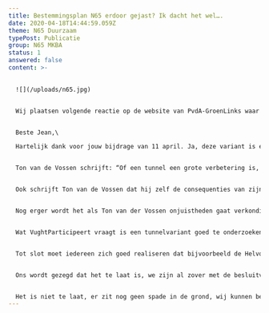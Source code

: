 ```yaml
---
title: Bestemmingsplan N65 erdoor gejast? Ik dacht het wel….
date: 2020-04-18T14:44:59.059Z
theme: N65 Duurzaam
typePost: Publicatie
group: N65 MKBA
status: 1
answered: false
content: >-
  

  ![](/uploads/n65.jpg)


  Wij plaatsen volgende reactie op de website van PvdA-GroenLinks waar een inwoner (Jean) reageerde op de blog van Ton van der Vossen over de N65.


  Beste Jean,\

  Hartelijk dank voor jouw bijdrage van 11 april. Ja, deze variant is een gemiste kans en als wij niet ingrijpen zullen wij ons de komende decennia afvragen: waarom hebben wij niet de tijd genomen om óók een tunnelvariant te onderzoeken en zal PvdA-GroenLinks moeten leven met de schande dat zij met dit doordrijven hun eigen basiswaarden hebben verloochend.


  Ton van de Vossen schrijft: “Of een tunnel een grote verbetering is, is een vraag die nog zo maar niet te beantwoorden is.” Iedereen onderkent, van wethouders tot raadsleden, Samen voor Vught en andere betrokkenen die wij spreken, dat ondertunneling een verbetering zou zijn. Maar als dat dan toch nog een vraag is, dan ga je aan het werk en zoek je het uit. Maar doe niet alsof we met de VKA+ de beste oplossing hebben. Het is gewoon niet onderzocht.


  Ook schrijft Ton van de Vossen dat hij zelf de consequenties van zijn variant niet kent: “maar wat de wijzigende verkeersstromen in Vught voor gevolgen zouden hebben is niet duidelijk”. En dan toch maar de belangrijkste beslissing van de eeuw doordrukken. Uit de verkeerscijfers blijkt in ieder geval dat circa 80% van het verkeer in een tunnelvariant ondergronds gaat. Alsof dat geen belangrijke wijziging in de verkeersstromen is.


  Nog erger wordt het als Ton van der Vossen onjuistheden gaat verkondigen met een stelligheid alsof hij hierop is afgestudeerd: “Een ondertunneling is zeker veel duurder -deskundigen spreken over drie tot vier keer zo duur- en dat kan Vught niet dragen”. Dit is aantoonbaar niet onderzocht en dus bakerpraat. Geen enkele bestuurder of politicus heeft ooit een financiële onderbouwing van de kosten én baten van een tunnel gegeven. Alle genoemde bedragen, zoals ook de 300 miljoen van wethouder van Woesik, zijn een slag in de lucht.


  Wat VughtParticipeert vraagt is een tunnelvariant goed te onderzoeken en daarbij de moderne technieken te beoordelen. Tijdens de jarenlange besluitvorming is in een heel vroeg stadium de tunnelvariant afgevallen. Omdat men toen al van mening was dat dit zeer duur zou worden, niet omdat men dat toen goed heeft onderzocht. Dat was vele jaren geleden, inmiddels is de techniek voortgeschreden en zijn er, ook in Nederland, diverse voorbeelden van succesvolle graaftunnels. En die mogelijkheden moeten worden onderzocht.


  Tot slot moet iedereen zich goed realiseren dat bijvoorbeeld de Helvoirtseweg nu al gevaarlijker is dan de N65 qua verkeersongevallen. Als wij dan horen zeggen “maar wat de wijzigende verkeersstromen in Vught voor gevolgen zouden hebben is niet duidelijk” terwijl de verkeersanalyses van de VKA+ variant een duidelijke toename van het verkeer door het hele dorp laten zien, en heel extreem in straten als de Helvoirtseweg, dan hoef je geen verkeersdeskundige te zijn om te concluderen dat de verkeersveiligheid in ons dorp slechter wordt. Onverantwoord. Sterker nog: wat is de veiligheid en dus een mensenleven in Vught ons waard?


  Ons wordt gezegd dat het te laat is, we zijn al zover met de besluitvorming. Niet wij zijn mogelijk te laat, het verantwoordelijk college is te laat. Zij worden door ons aangesteld én betaald om ons de beste oplossingen te bieden. Zíj hadden de technische ontwikkelingen moeten volgen en al in een veel eerder stadium de tunnelvariant goed moeten laten onderzoeken. En als ze destijds dit hebben laten liggen, laten ze het dan in ieder geval vooral nú doen. Vóór het te laat is. Het zou bijzonder treurig zijn als men deze kans weigert te pakken, sterker nog, het is onaanvaardbaar.


  Het is niet te laat, er zit nog geen spade in de grond, wij kunnen besluiten even de tijd te nemen om deze kans te kunnen pakken.
---
```

